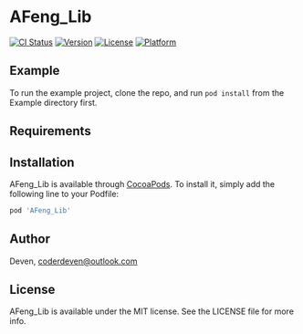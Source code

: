 # AFeng_Lib

[![CI Status](https://img.shields.io/travis/Deven/AFeng_Lib.svg?style=flat)](https://travis-ci.org/Deven/AFeng_Lib)
[![Version](https://img.shields.io/cocoapods/v/AFeng_Lib.svg?style=flat)](https://cocoapods.org/pods/AFeng_Lib)
[![License](https://img.shields.io/cocoapods/l/AFeng_Lib.svg?style=flat)](https://cocoapods.org/pods/AFeng_Lib)
[![Platform](https://img.shields.io/cocoapods/p/AFeng_Lib.svg?style=flat)](https://cocoapods.org/pods/AFeng_Lib)

## Example

To run the example project, clone the repo, and run `pod install` from the Example directory first.

## Requirements

## Installation

AFeng_Lib is available through [CocoaPods](https://cocoapods.org). To install
it, simply add the following line to your Podfile:

```ruby
pod 'AFeng_Lib'
```

## Author

Deven, coderdeven@outlook.com

## License

AFeng_Lib is available under the MIT license. See the LICENSE file for more info.
